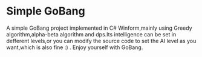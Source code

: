 # Simple GoBang
A simple GoBang project implemented in C# Winform,mainly using Greedy algorithm,alpha-beta algorithm and dps.Its intelligence 
can be set in defferent levels,or you can modify the source code to set the AI level as you want,which is also fine :) .
Enjoy yourself with GoBang.   
